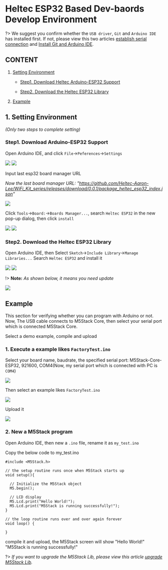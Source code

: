 # Heltec ESP32 Based Dev-baords Develop Environment

?> We suggest you confirm whether the `USB driver`, `Git` and `Arduino IDE` has installed first. If not, please view this two articles [establish serial connection](/en/related_documents/establish_serial_connection) and [Install Git and Arduino IDE](/en/related_documents/how_to_install_git_and_arduino).

## CONTENT

1. [Setting Environment](#setting-environment)

    - [Step1. Download Heltec Arduino-ESP32 Support](#step1-download-arduino-esp32-support)

    - [Step2. Download the Heltec ESP32 Library](#step2-download-the-m5stack-lib)

2. [Example](#example)

## 1. Setting Environment

*(Only two steps to complete setting)*

### Step1. Download Arduino-ESP32 Support

Open Arduino IDE, and click `File`->`Peferences`->`Settings`

<img src="img/how_to_install_esp32_Arduino/01.png">

<img src="assets/img/getting_started_pics/m5stack_core/get_started_with_arduino_m5core/windows/quick_start_arduino_win_02.png">

Input last esp32 board manager URL

*Now the last board manager URL: "https://github.com/Heltec-Aaron-Lee/WiFi_Kit_series/releases/download/0.0.1/package_heltec_esp32_index.json"*

<img src="assets/img/getting_started_pics/m5stack_core/get_started_with_arduino_m5core/windows/quick_start_arduino_win_03.png">

Click `Tools`->`Board:`->`Boards Manager...`, search `Heltec ESP32` in the new pop-up dialog, then click `install`

<img src="assets/img/getting_started_pics/m5stack_core/get_started_with_arduino_m5core/windows/quick_start_arduino_win_04.png">

<img src="assets/img/getting_started_pics/m5stack_core/get_started_with_arduino_m5core/windows/quick_start_arduino_win_05.png">

### Step2. Download the Heltec ESP32 Library

Open Arduino IDE, then Select `Sketch`->`Include Library`->`Manage Libraries...`
Search `Heltec ESP32` and install it

<img src="assets/img/getting_started_pics/m5stack_core/get_started_with_arduino_m5core/windows/quick_start_arduino_win_06.png">

<img src="assets/img/getting_started_pics/m5stack_core/get_started_with_arduino_m5core/windows/quick_start_arduino_win_07.png">

!> **Note:** *As shown below, it means you need update*

<img src="assets/img/getting_started_pics/m5stack_core/get_started_with_arduino_m5core/windows/update_m5stack_lib.png">

## Example

This section for verifying whether you can program with Arduino or not. Now, The USB cable connects to M5Stack Core, then select your serial port which is connected M5Stack Core.

Select a demo example, compile and upload

### 1. Execute a example likes `FactoryTest.ino`

Select your board name, baudrate, the specified serial port: M5Stack-Core-ESP32, 921600, COM4(Now, my serial port which is connected with PC is `COM4`)

<img src="assets/img/getting_started_pics/m5stack_core/get_started_with_arduino_m5core/windows/select_board_baudrate_serial_port.png">

Then select an example likes `FactoryTest.ino`

<img src="assets/img/getting_started_pics/m5stack_core/get_started_with_arduino_m5core/windows/select_an_example.png">

Upload it

<img src="assets/img/getting_started_pics/m5stack_core/get_started_with_arduino_m5core/windows/arduino_upload.png">

### 2. New a M5Stack program

Open Arduino IDE, then new a `.ino` file, rename it as `my_test.ino`

Copy the below code to my_test.ino

```arduino
#include <M5Stack.h>

// the setup routine runs once when M5Stack starts up
void setup(){

  // Initialize the M5Stack object
  M5.begin();

  // LCD display
  M5.Lcd.print("Hello World!");
  M5.Lcd.print("M5Stack is running successfully!");
}

// the loop routine runs over and over again forever
void loop() {

}
```

compile it and upload, the M5Stack screen will show "Hello World!" "M5Stack is running successfully!"

?> *If you want to upgrade the M5Stack Lib, please view this article [upgrade M5Stack Lib](/en/related_documents/upgrade_m5stack_lib).*